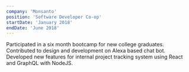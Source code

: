 ```yaml
---
company: 'Monsanto'
position: 'Software Developer Co-op'
startDate: 'January 2018'
endDate: 'June 2018'
---
```


Participated in a six month bootcamp for new college graduates. Contributed to design and development on Alexa based chat bot. Developed new features for internal project tracking system using React and GraphQL with NodeJS.
